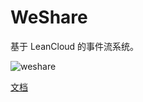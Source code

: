 # WeShare
基于 LeanCloud 的事件流系统。

![weshare](https://cloud.githubusercontent.com/assets/5022872/7449012/56f8e4a4-f25d-11e4-9a68-b03a8c1e2c97.gif)

[文档](https://leancloud.cn/docs/status_system.html)
